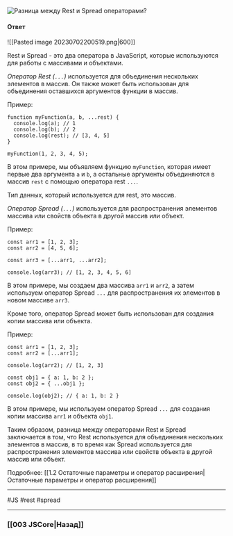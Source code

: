 ![Разница между Rest и Spread операторами?](https://youtu.be/w-vUj0gHGgg?t=183)

#### Ответ  

![[Pasted image 20230702200519.png|600]]

Rest и Spread - это два оператора в JavaScript, которые используются для работы с массивами и объектами.

*Оператор Rest (`...`)* используется для объединения нескольких элементов в массив. Он также может быть использован для объединения оставшихся аргументов функции в массив.

Пример:

```
function myFunction(a, b, ...rest) {
  console.log(a); // 1
  console.log(b); // 2
  console.log(rest); // [3, 4, 5]
}

myFunction(1, 2, 3, 4, 5);
```

В этом примере, мы объявляем функцию `myFunction`, которая имеет первые два аргумента `a` и `b`, а остальные аргументы объединяются в массив `rest` с помощью оператора rest `...`.

Тип данных, который используется для rest, это массив.

*Оператор Spread (`...`)* используется для распространения элементов массива или свойств объекта в другой массив или объект.

Пример:

```
const arr1 = [1, 2, 3];
const arr2 = [4, 5, 6];

const arr3 = [...arr1, ...arr2];

console.log(arr3); // [1, 2, 3, 4, 5, 6]
```

В этом примере, мы создаем два массива `arr1` и `arr2`, а затем используем оператор Spread `...` для распространения их элементов в новом массиве `arr3`.

Кроме того, оператор Spread может быть использован для создания копии массива или объекта.

Пример:

```
const arr1 = [1, 2, 3];
const arr2 = [...arr1];

console.log(arr2); // [1, 2, 3]

const obj1 = { a: 1, b: 2 };
const obj2 = { ...obj1 };

console.log(obj2); // { a: 1, b: 2 }
```

В этом примере, мы используем оператор Spread `...` для создания копии массива `arr1` и объекта `obj1`.

Таким образом, разница между операторами Rest и Spread заключается в том, что Rest используется для объединения нескольких элементов в массив, в то время как Spread используется для распространения элементов массива или свойств объекта в другой массив или объект.

Подробнее: [[1.2 Остаточные параметры и оператор расширения|Остаточные параметры и оператор расширения]]

___
 #JS #rest #spread 

___

### [[003 JSCore|Назад]]